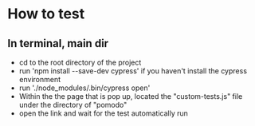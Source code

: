 # How to test

## In terminal, main dir
- cd to the root directory of the project
- run 'npm install --save-dev cypress' if you haven't install the cypress environment
- run './node_modules/.bin/cypress open'
- Within the the page that is pop up, located the "custom-tests.js" file under the directory of "pomodo"
- open the link and wait for the test automatically run
